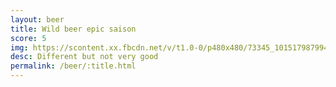```yaml
---
layout: beer
title: Wild beer epic saison
score: 5
img: https://scontent.xx.fbcdn.net/v/t1.0-0/p480x480/73345_10151798799468745_1877528478_n.jpg?oh=6cfc7063089384fc1f045cae97183ca6&oe=588A9FB0
desc: Different but not very good
permalink: /beer/:title.html
---
```

